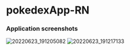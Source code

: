 # pokedexApp-RN

### Application screenshots

![20220623_191205082](https://user-images.githubusercontent.com/55930935/175432877-92537eb5-bde7-49e8-8dd9-df0729b7c704.jpg)
![20220623_191217133](https://user-images.githubusercontent.com/55930935/175432881-a65d59b2-cc71-404a-9ca8-c8dcf494ac95.jpg)
